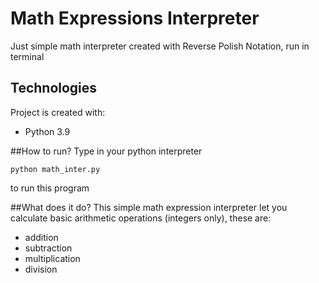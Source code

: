 # Math Expressions Interpreter
Just simple math interpreter created with Reverse Polish Notation, run in terminal

## Technologies
Project is created with:
* Python 3.9

##How to run?
Type in your python interpreter
```
python math_inter.py
```
to run this program

##What does it do?
This simple math expression interpreter let you calculate basic arithmetic operations (integers only), these are:
* addition
* subtraction
* multiplication
* division


